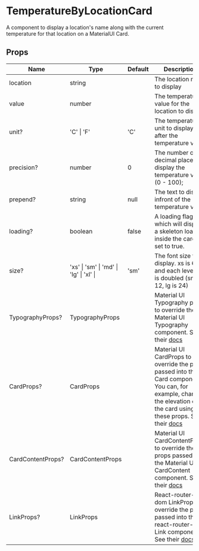 # TemperatureByLocationCard

A component to display a location's name along with the current temperature for that location on a MaterialUI Card.

## Props

| Name              | Type                                                        | Default | Description                                                                                                                                                                                                   |
| ----------------- | ----------------------------------------------------------- | ------- | ------------------------------------------------------------------------------------------------------------------------------------------------------------------------------------------------------------- |
| location          | string                                                      |         | The location name to display                                                                                                                                                                                  |
| value             | number                                                      |         | The temperature value for the location to display                                                                                                                                                             |
| unit?             | 'C' &#124; 'F'                                              | 'C'     | The temperature unit to display after the temperature value                                                                                                                                                   |
| precision?        | number                                                      | 0       | The number of decimal places to display the temperature value (0 - 100);                                                                                                                                      |
| prepend?          | string                                                      | null    | The text to display infront of the temperature value                                                                                                                                                          |
| loading?          | boolean                                                     | false   | A loading flag which will display a skeleton loader inside the card if set to true.                                                                                                                           |
| size?             | 'xs' &#124; 'sm' &#124; 'md' &#124; 'lg' &#124; 'xl' &#124; | 'sm'    | The font size to display. xs is 6px, and each level up is doubled (sm is 12, lg is 24)                                                                                                                        |
| TypographyProps?  | TypographyProps                                             |         | Material UI Typography props to override the Material UI Typography component. See their [docs](https://mui.com/material-ui/api/typography/)                                                                  |
| CardProps?        | CardProps                                                   |         | Material UI CardProps to override the props passed into the Card component. You can, for example, change the elevation of the card using these props. See their [docs](https://mui.com/material-ui/api/card/) |
| CardContentProps? | CardContentProps                                            |         | Material UI CardContentProps to override the props passed into the Material UI CardContent component. See their [docs](https://mui.com/material-ui/api/card-content/)                                         |
| LinkProps?        | LinkProps                                                   |         | React-router-dom LinkProps to override the props passed into the react-router-dom Link component. See their [docs](https://reactrouter.com/en/main/components/link)                                           |
